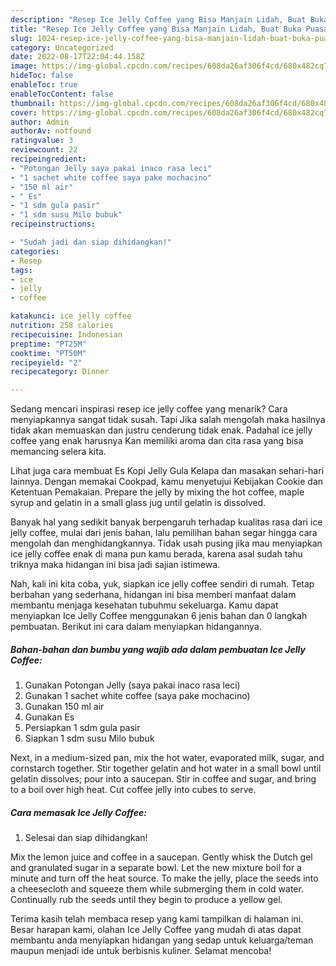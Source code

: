```yaml
---
description: "Resep Ice Jelly Coffee yang Bisa Manjain Lidah, Buat Buka Puasa Bikin Ngiler"
title: "Resep Ice Jelly Coffee yang Bisa Manjain Lidah, Buat Buka Puasa Bikin Ngiler"
slug: 1024-resep-ice-jelly-coffee-yang-bisa-manjain-lidah-buat-buka-puasa-bikin-ngiler
category: Uncategorized
date: 2022-08-17T22:04:44.158Z
image: https://img-global.cpcdn.com/recipes/608da26af306f4cd/680x482cq70/ice-jelly-coffee-foto-resep-utama.jpg
hideToc: false
enableToc: true
enableTocContent: false
thumbnail: https://img-global.cpcdn.com/recipes/608da26af306f4cd/680x482cq70/ice-jelly-coffee-foto-resep-utama.jpg
cover: https://img-global.cpcdn.com/recipes/608da26af306f4cd/680x482cq70/ice-jelly-coffee-foto-resep-utama.jpg
author: Admin
authorAv: notfound
ratingvalue: 3
reviewcount: 22
recipeingredient:
- "Potongan Jelly saya pakai inaco rasa leci"
- "1 sachet white coffee saya pake mochacino"
- "150 ml air"
- " Es"
- "1 sdm gula pasir"
- "1 sdm susu Milo bubuk"
recipeinstructions:

- "Sudah jadi dan siap dihidangkan!"
categories:
- Resep
tags:
- ice
- jelly
- coffee

katakunci: ice jelly coffee 
nutrition: 258 calories
recipecuisine: Indonesian
preptime: "PT25M"
cooktime: "PT50M"
recipeyield: "2"
recipecategory: Dinner

---
```



Sedang mencari inspirasi resep ice jelly coffee yang menarik? Cara menyiapkannya sangat tidak susah. Tapi Jika salah mengolah maka hasilnya tidak akan memuaskan dan justru cenderung tidak enak. Padahal ice jelly coffee yang enak harusnya Kan memiliki aroma dan cita rasa yang bisa memancing selera kita.


Lihat juga cara membuat Es Kopi Jelly Gula Kelapa dan masakan sehari-hari lainnya. Dengan memakai Cookpad, kamu menyetujui Kebijakan Cookie dan Ketentuan Pemakaian. Prepare the jelly by mixing the hot coffee, maple syrup and gelatin in a small glass jug until gelatin is dissolved.

Banyak hal yang sedikit banyak berpengaruh terhadap kualitas rasa dari ice jelly coffee, mulai dari jenis bahan, lalu pemilihan bahan segar hingga cara mengolah dan menghidangkannya. Tidak usah pusing jika mau menyiapkan ice jelly coffee enak di mana pun kamu berada, karena asal sudah tahu triknya maka hidangan ini bisa jadi sajian istimewa.


Nah, kali ini kita coba, yuk, siapkan ice jelly coffee sendiri di rumah. Tetap berbahan yang sederhana, hidangan ini bisa memberi manfaat dalam membantu menjaga kesehatan tubuhmu sekeluarga. Kamu dapat menyiapkan Ice Jelly Coffee menggunakan 6 jenis bahan dan 0 langkah pembuatan. Berikut ini cara dalam menyiapkan hidangannya.

<!--inarticleads1-->

##### Bahan-bahan dan bumbu yang wajib ada dalam pembuatan Ice Jelly Coffee:

1. Gunakan Potongan Jelly (saya pakai inaco rasa leci)
1. Gunakan 1 sachet white coffee (saya pake mochacino)
1. Gunakan 150 ml air
1. Gunakan  Es
1. Persiapkan 1 sdm gula pasir
1. Siapkan 1 sdm susu Milo bubuk


Next, in a medium-sized pan, mix the hot water, evaporated milk, sugar, and cornstarch together. Stir together gelatin and hot water in a small bowl until gelatin dissolves; pour into a saucepan. Stir in coffee and sugar, and bring to a boil over high heat. Cut coffee jelly into cubes to serve. 

<!--inarticleads2-->

##### Cara memasak Ice Jelly Coffee:


1. Selesai dan siap dihidangkan!

Mix the lemon juice and coffee in a saucepan. Gently whisk the Dutch gel and granulated sugar in a separate bowl. Let the new mixture boil for a minute and turn off the heat source. To make the jelly, place the seeds into a cheesecloth and squeeze them while submerging them in cold water. Continually rub the seeds until they begin to produce a yellow gel. 

Terima kasih telah membaca resep yang kami tampilkan di halaman ini. Besar harapan kami, olahan Ice Jelly Coffee yang mudah di atas dapat membantu anda menyiapkan hidangan yang sedap untuk keluarga/teman maupun menjadi ide untuk berbisnis kuliner. Selamat mencoba!
